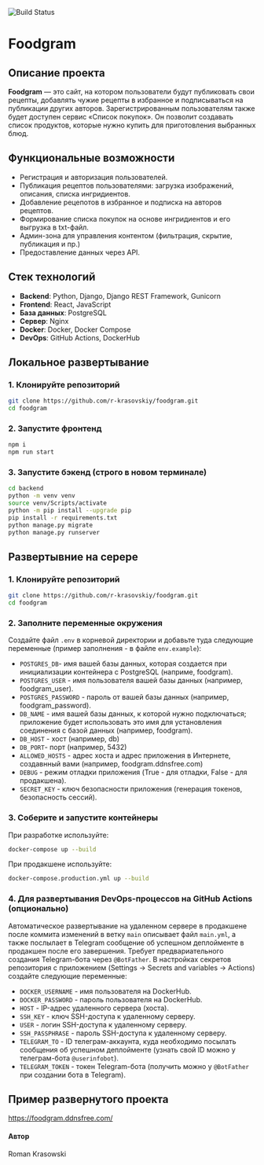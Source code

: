 ![Build Status](https://github.com/r-krasovskiy/foodgram/actions/workflows/main.yml/badge.svg)

# Foodgram

## Описание проекта
**Foodgram** — это сайт, на котором пользователи будут публиковать свои рецепты, добавлять чужие рецепты в избранное и подписываться на публикации других авторов.
Зарегистрированным пользователям также будет доступен сервис «Список покупок». Он позволит создавать список продуктов, которые нужно купить для приготовления выбранных блюд.

## Функциональные возможности
- Регистрация и авторизация пользователей.
- Публикация рецептов пользователями: загрузка изображений, описания, списка ингридиентов.
- Добавление рецепотов в избранное и подписка на авторов рецептов.
- Формирование списка покупок на основе ингридиентов и его выгрузка в txt-файл.
- Админ-зона для управления контентом (фильтрация, скрытие, публикация и пр.)
- Предоставление данных через API.

## Стек технологий
- **Backend**: Python, Django, Django REST Framework, Gunicorn
- **Frontend**: React, JavaScript
- **База данных**: PostgreSQL
- **Сервер**: Nginx
- **Docker**: Docker, Docker Compose
- **DevOps**: GitHub Actions, DockerHub

## Локальное развертывание
### 1. Клонируйте репозиторий
```bash
git clone https://github.com/r-krasovskiy/foodgram.git
cd foodgram
```

### 2. Запустите фронтенд
```bash
npm i
npm run start
```

### 3. Запустите бэкенд (строго в новом терминале)
```bash
cd backend
python -m venv venv
source venv/Scripts/activate
python -m pip install --upgrade pip
pip install -r requirements.txt
python manage.py migrate
python manage.py runserver
```

## Развертывние на серере
### 1. Клонируйте репозиторий
```bash
git clone https://github.com/r-krasovskiy/foodgram.git
cd foodgram
```

### 2. Заполните переменные окружения
Создайте файл `.env` в корневой директории и добавьте туда следующие переменные (пример заполнения - в файле `env.example`):
- `POSTGRES_DB`- имя вашей базы данных, которая создается при инициализации контейнера с PostgreSQL (наприме, foodgram).
- `POSTGRES_USER` - имя пользователя вашей базы данных (например, foodgram_user).
- `POSTGRES_PASSWORD` - пароль от вашей базы данных (например, foodgram_password).
- `DB_NAME` - имя вашей базы данных,  к которой нужно подключаться; приложение будет использовать это имя для установления соединения с базой данных (например, foodgram).
- `DB_HOST` - хост (например, db)
- `DB_PORT`- порт (например, 5432)
- `ALLOWED_HOSTS` - адрес хоста и адрес приложения в Интернете, создавнный вами (например, foodgram.ddnsfree.com)
- `DEBUG` - режим отладки приложения (True - для отладки, False - для продакшена).
- `SECRET_KEY` - ключ безопасности приложения (генерация токенов, безопасность сессий).


### 3. Соберите и запустите контейнеры
При разработке используйте:
```bash
docker-compose up --build
```
При продакшене используйте:
```bash
docker-compose.production.yml up --build
```

### 4. Для развертывания DevOps-процессов на GitHub Actions (опционально)
Автоматическое развертывание на удаленном сервере в продакшене после коммита изменений в ветку `main` описывает файл `main.yml`, а также послылает в 
Telegram сообщение об успешном деплойменте в продакшен после его завершения. Требует предвариательного создания Telegram-бота через `@BotFather`.
В настройках секретов репозитория с приложением (Settings -> Secrets and variables -> Actions) создайте следующие переменные:
- `DOCKER_USERNAME` - имя пользователя на DockerHub.
- `DOCKER_PASSWORD` - пароль пользователя на DockerHub.
- `HOST` - IP-адрес удаленного сервера (хоста).
- `SSH_KEY` - ключ SSH-доступа к удаленному серверу.
- `USER` - логин SSH-доступа к удаленному серверу.
- `SSH_PASSPHRASE` - пароль SSH-доступа к удаленному серверу.
- `TELEGRAM_TO` - ID телеграм-аккаунта, куда необходимо посылать сообщения об успешном деплойменте (узнать свой ID можно у телеграм-бота `@userinfobot`).
- `TELEGRAM_TOKEN` - токен Telegram-бота (получить можно у `@BotFather` при создании бота в Telegram).


## Пример развернутого проекта
https://foodgram.ddnsfree.com/

#### Автор
Roman Krasowski
